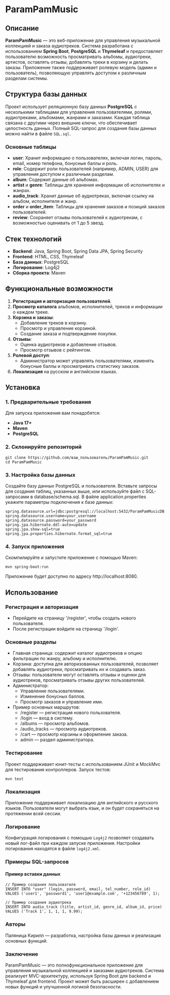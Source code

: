 # ParamPamMusic

## Описание

**ParamPamMusic** — это веб-приложение для управления музыкальной коллекцией и заказа аудиотреков. Система разработана с использованием **Spring Boot**, **PostgreSQL** и **Thymeleaf** и предоставляет пользователю возможность просматривать альбомы, аудиотреки, артистов, оставлять отзывы, добавлять треки в корзину и делать заказы. Приложение также поддерживает ролевую модель (админ и пользователь), позволяющую управлять доступом к различным разделам системы.

## Структура базы данных

Проект использует реляционную базу данных **PostgreSQL** с несколькими таблицами для управления пользователями, ролями, аудиотреками, альбомами, жанрами и заказами. Каждая таблица связана с другими через внешние ключи, что обеспечивает целостность данных. Полный SQL-запрос для создания базы данных можно найти в файле `SQL.sql`.

### Основные таблицы

- **user**: Хранит информацию о пользователях, включая логин, пароль, email, номер телефона, бонусные баллы и роль.
- **role**: Содержит роли пользователей (например, ADMIN, USER) для управления доступом к различным разделам.
- **album**: Содержит данные об альбомах.
- **artist** и **genre**: Таблицы для хранения информации об исполнителях и жанрах.
- **audio_track**: Хранит данные об аудиотреках, включая ссылку на альбом, исполнителя и жанр.
- **order** и **order_item**: Таблицы для хранения заказов и позиций заказов пользователей.
- **review**: Сохраняет отзывы пользователей к аудиотрекам, с возможностью оценивать от 1 до 5 звезд.

## Стек технологий

- **Backend**: Java, Spring Boot, Spring Data JPA, Spring Security
- **Frontend**: HTML, CSS, Thymeleaf
- **База данных**: PostgreSQL
- **Логирование**: Log4j2
- **Сборка проекта**: Maven

## Функциональные возможности

1. **Регистрация и авторизация пользователей**.
2. **Просмотр каталога** альбомов, исполнителей, треков и информации о каждом треке.
3. **Корзина и заказы**:
    - Добавление треков в корзину.
    - Просмотр и управление корзиной.
    - Создание заказа и подтверждение покупки.
4. **Отзывы**:
    - Оценка аудиотреков и добавление отзывов.
    - Просмотр отзывов с рейтингом.
5. **Ролевой доступ**:
    - Администратор может управлять пользователями, изменять бонусные баллы и просматривать статистику заказов.
6. **Локализация** на русском и английском языках.

## Установка

### 1. Предварительные требования

Для запуска приложения вам понадобятся:

- **Java 17+**
- **Maven**
- **PostgreSQL**

### 2. Склонируйте репозиторий

```
git clone https://github.com/ваш_пользователь/ParamPamMusic.git
cd ParamPamMusic
```

### 3. Настройка базы данных
Создайте базу данных PostgreSQL и пользователя.
Вставьте запросы для создания таблиц, указанных выше, или используйте файл с SQL-запросами в database/schema.sql.
В файле application.properties укажите параметры подключения к базе данных:
```
spring.datasource.url=jdbc:postgresql://localhost:5432/ParamPamMusicDB
spring.datasource.username=your_username
spring.datasource.password=your_password
spring.jpa.hibernate.ddl-auto=update
spring.jpa.show-sql=true
spring.jpa.properties.hibernate.format_sql=true
```
### 4. Запуск приложения
Скомпилируйте и запустите приложение с помощью Maven: 
```
mvn spring-boot:run
```
Приложение будет доступно по адресу http://localhost:8080.

## Использование

### Регистрация и авторизация
+ Перейдите на страницу '/register', чтобы создать нового пользователя.
+ После регистрации войдите на страницу '/login'.

### Основные разделы
+ Главная страница: содержит каталог аудиотреков и опцию фильтрации по жанру, альбому и исполнителю.
+ Корзина: доступна для авторизованных пользователей, позволяет добавлять аудиотреки, просматривать их и создавать заказ.
+ Отзывы: пользователи могут оставлять отзывы и оценки для аудиотреков, просматривать отзывы других пользователей.
+ Администратор:
   + Управление пользователями.
   + Изменение бонусных баллов.
   + Просмотр заказов и управление ими.
+ Пример основных маршрутов:
   + /register — регистрация нового пользователя.
   + /login — вход в систему.
   + /albums — просмотр альбомов.
   + /audio_tracks — просмотр аудиотреков.
   + /cart — просмотр корзины и оформление заказа.
   + admin — раздел администратора.

### Тестирование
Проект поддерживает юнит-тесты с использованием JUnit и MockMvc для тестирования контроллеров. Запуск тестов:

```
mvn test
```

### Локализация
Приложение поддерживает локализацию для английского и русского языков. Пользователи могут выбрать язык, и он будет сохраняться на протяжении всей сессии.

### Логирование
Конфигурация логирования с помощью `Log4j2` позволяет создавать новый лог-файл при каждом запуске приложения. Настройки логирования находятся в файле `log4j2.xml`.

### Примеры SQL-запросов
#### Пример вставки данных
```
// Пример создания пользователя
INSERT INTO "user" (login, password, email, tel_number, role_id)
VALUES ('user1', 'password1', 'user1@example.com', '+123456789', 1);

// Пример создания аудиотрека
INSERT INTO audio_track (title, artist_id, genre_id, album_id, price)
VALUES ('Track 1', 1, 1, 1, 9.99);
```
### Авторы
Паляница Кирилл — разработка, настройка базы данных и реализация основных функций.

### Заключение
ParamPamMusic — это полнофункциональное приложение для управления музыкальной коллекцией и заказами аудиотреков. Система реализует MVC-архитектуру, используя Spring Boot для backend и Thymeleaf для frontend. Проект может быть расширен с добавлением новых функций и улучшенной логикой безопасности.
